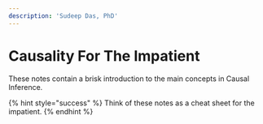 ```yaml
---
description: 'Sudeep Das, PhD'
---
```


# Causality For The Impatient

These notes contain a brisk introduction to the main concepts in Causal Inference. 

{% hint style="success" %}
Think of these notes as a cheat sheet for the impatient. 
{% endhint %}







